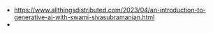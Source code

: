 * https://www.allthingsdistributed.com/2023/04/an-introduction-to-generative-ai-with-swami-sivasubramanian.html
* 